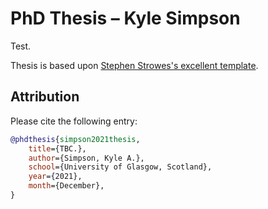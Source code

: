 # PhD Thesis – Kyle Simpson

Test.

Thesis is based upon [Stephen Strowes's excellent template](https://github.com/sdstrowes/Glasgow-Thesis-Template).

## Attribution

Please cite the following entry:
```bibtex
@phdthesis{simpson2021thesis,
	title={TBC.},
	author={Simpson, Kyle A.},
	school={University of Glasgow, Scotland},
	year={2021},
	month={December},
}
```